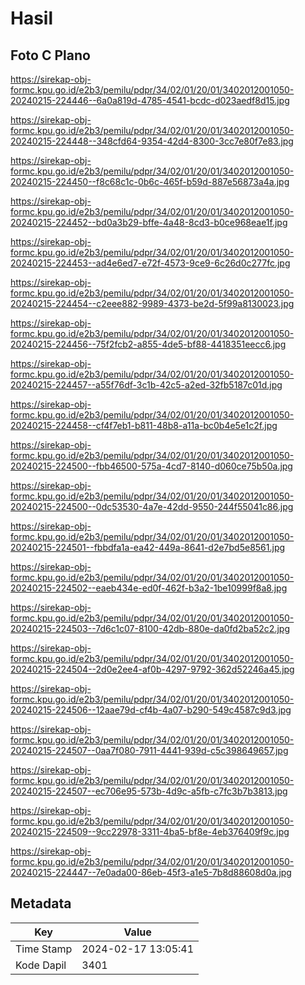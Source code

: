# Hasil

## Foto C Plano

https://sirekap-obj-formc.kpu.go.id/e2b3/pemilu/pdpr/34/02/01/20/01/3402012001050-20240215-224446--6a0a819d-4785-4541-bcdc-d023aedf8d15.jpg

https://sirekap-obj-formc.kpu.go.id/e2b3/pemilu/pdpr/34/02/01/20/01/3402012001050-20240215-224448--348cfd64-9354-42d4-8300-3cc7e80f7e83.jpg

https://sirekap-obj-formc.kpu.go.id/e2b3/pemilu/pdpr/34/02/01/20/01/3402012001050-20240215-224450--f8c68c1c-0b6c-465f-b59d-887e56873a4a.jpg

https://sirekap-obj-formc.kpu.go.id/e2b3/pemilu/pdpr/34/02/01/20/01/3402012001050-20240215-224452--bd0a3b29-bffe-4a48-8cd3-b0ce968eae1f.jpg

https://sirekap-obj-formc.kpu.go.id/e2b3/pemilu/pdpr/34/02/01/20/01/3402012001050-20240215-224453--ad4e6ed7-e72f-4573-9ce9-6c26d0c277fc.jpg

https://sirekap-obj-formc.kpu.go.id/e2b3/pemilu/pdpr/34/02/01/20/01/3402012001050-20240215-224454--c2eee882-9989-4373-be2d-5f99a8130023.jpg

https://sirekap-obj-formc.kpu.go.id/e2b3/pemilu/pdpr/34/02/01/20/01/3402012001050-20240215-224456--75f2fcb2-a855-4de5-bf88-4418351eecc6.jpg

https://sirekap-obj-formc.kpu.go.id/e2b3/pemilu/pdpr/34/02/01/20/01/3402012001050-20240215-224457--a55f76df-3c1b-42c5-a2ed-32fb5187c01d.jpg

https://sirekap-obj-formc.kpu.go.id/e2b3/pemilu/pdpr/34/02/01/20/01/3402012001050-20240215-224458--cf4f7eb1-b811-48b8-a11a-bc0b4e5e1c2f.jpg

https://sirekap-obj-formc.kpu.go.id/e2b3/pemilu/pdpr/34/02/01/20/01/3402012001050-20240215-224500--fbb46500-575a-4cd7-8140-d060ce75b50a.jpg

https://sirekap-obj-formc.kpu.go.id/e2b3/pemilu/pdpr/34/02/01/20/01/3402012001050-20240215-224500--0dc53530-4a7e-42dd-9550-244f55041c86.jpg

https://sirekap-obj-formc.kpu.go.id/e2b3/pemilu/pdpr/34/02/01/20/01/3402012001050-20240215-224501--fbbdfa1a-ea42-449a-8641-d2e7bd5e8561.jpg

https://sirekap-obj-formc.kpu.go.id/e2b3/pemilu/pdpr/34/02/01/20/01/3402012001050-20240215-224502--eaeb434e-ed0f-462f-b3a2-1be10999f8a8.jpg

https://sirekap-obj-formc.kpu.go.id/e2b3/pemilu/pdpr/34/02/01/20/01/3402012001050-20240215-224503--7d6c1c07-8100-42db-880e-da0fd2ba52c2.jpg

https://sirekap-obj-formc.kpu.go.id/e2b3/pemilu/pdpr/34/02/01/20/01/3402012001050-20240215-224504--2d0e2ee4-af0b-4297-9792-362d52246a45.jpg

https://sirekap-obj-formc.kpu.go.id/e2b3/pemilu/pdpr/34/02/01/20/01/3402012001050-20240215-224506--12aae79d-cf4b-4a07-b290-549c4587c9d3.jpg

https://sirekap-obj-formc.kpu.go.id/e2b3/pemilu/pdpr/34/02/01/20/01/3402012001050-20240215-224507--0aa7f080-7911-4441-939d-c5c398649657.jpg

https://sirekap-obj-formc.kpu.go.id/e2b3/pemilu/pdpr/34/02/01/20/01/3402012001050-20240215-224507--ec706e95-573b-4d9c-a5fb-c7fc3b7b3813.jpg

https://sirekap-obj-formc.kpu.go.id/e2b3/pemilu/pdpr/34/02/01/20/01/3402012001050-20240215-224509--9cc22978-3311-4ba5-bf8e-4eb376409f9c.jpg

https://sirekap-obj-formc.kpu.go.id/e2b3/pemilu/pdpr/34/02/01/20/01/3402012001050-20240215-224447--7e0ada00-86eb-45f3-a1e5-7b8d88608d0a.jpg


## Metadata

| Key        | Value               |
| ---------- | ------------------- |
| Time Stamp | 2024-02-17 13:05:41 |
| Kode Dapil | 3401                |



